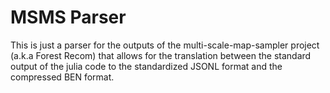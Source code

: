 # MSMS Parser

This is just a parser for the outputs of the 
multi-scale-map-sampler project (a.k.a Forest Recom)
that allows for the translation between the standard output
of the julia code to the standardized JSONL format and
the compressed BEN format.
